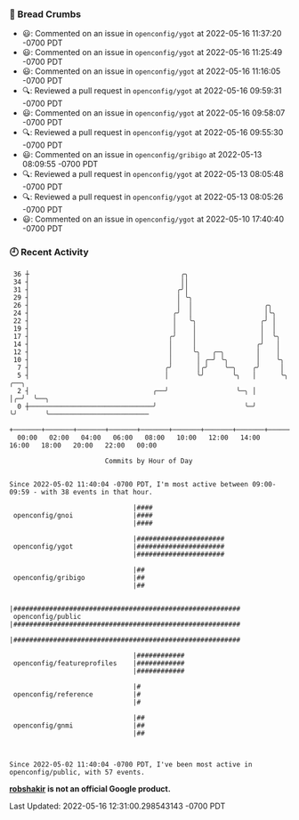 ### 🍞 Bread Crumbs

 * 😃: Commented on an issue in `openconfig/ygot` at 2022-05-16 11:37:20 -0700 PDT
 * 😃: Commented on an issue in `openconfig/ygot` at 2022-05-16 11:25:49 -0700 PDT
 * 😃: Commented on an issue in `openconfig/ygot` at 2022-05-16 11:16:05 -0700 PDT
 * 🔍: Reviewed a pull request in  `openconfig/ygot` at 2022-05-16 09:59:31 -0700 PDT
 * 😃: Commented on an issue in `openconfig/ygot` at 2022-05-16 09:58:07 -0700 PDT
 * 🔍: Reviewed a pull request in  `openconfig/ygot` at 2022-05-16 09:55:30 -0700 PDT
 * 😃: Commented on an issue in `openconfig/gribigo` at 2022-05-13 08:09:55 -0700 PDT
 * 🔍: Reviewed a pull request in  `openconfig/ygot` at 2022-05-13 08:05:48 -0700 PDT
 * 🔍: Reviewed a pull request in  `openconfig/ygot` at 2022-05-13 08:05:26 -0700 PDT
 * 😃: Commented on an issue in `openconfig/ygot` at 2022-05-10 17:40:40 -0700 PDT

### 🕘 Recent Activity
```
 36 ┼                                      ╭╮
 34 ┤                                      ││
 31 ┤                                     ╭╯│
 29 ┤                                     │ ╰╮
 26 ┤                                     │  │                  ╭╮
 24 ┤                                    ╭╯  │                  │╰╮
 22 ┤                                    │   ╰╮                ╭╯ │
 19 ┤                                    │    │                │  │
 17 ┤                                   ╭╯    │                │  ╰╮
 14 ┤                                   │     │               ╭╯   │
 12 ┤                                   │     ╰╮   ╭─╮        │    │
 10 ┤                                   │      │ ╭─╯ ╰╮       │    ╰╮
  7 ┤                                  ╭╯      │╭╯    ╰─╮    ╭╯     │
  5 ┤                                  │       ╰╯       ╰╮   │      ╰╮  ╭──╮
  2 ┤                               ╭──╯                 ╰─╮ │       │╭─╯  ╰──╮
  0 ┼───────────────────────────────╯                      ╰─╯       ╰╯       ╰─────────────────────────
    +───────+───────+───────+───────+───────+───────+───────+───────+───────+───────+───────+───────+────
  00:00   02:00   04:00   06:00   08:00   10:00   12:00   14:00   16:00   18:00   20:00   22:00   00:00   

						Commits by Hour of Day


Since 2022-05-02 11:40:04 -0700 PDT, I'm most active between 09:00-09:59 - with 38 events in that hour.

```



```
                               |####
 openconfig/gnoi               |####
                               |####

                               |######################
 openconfig/ygot               |######################
                               |######################

                               |##
 openconfig/gribigo            |##
                               |##

                               |#########################################################
 openconfig/public             |#########################################################
                               |#########################################################

                               |############
 openconfig/featureprofiles    |############
                               |############

                               |#
 openconfig/reference          |#
                               |#

                               |##
 openconfig/gnmi               |##
                               |##



Since 2022-05-02 11:40:04 -0700 PDT, I've been most active in openconfig/public, with 57 events.

```
**[robshakir](mailto:robjs@google.com) is not an official Google product.**  


Last Updated: 2022-05-16 12:31:00.298543143 -0700 PDT
